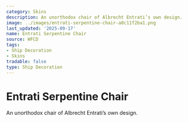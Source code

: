 ```yaml
---
category: Skins
description: An unorthodox chair of Albrecht Entrati’s own design.
image: ../images/entrati-serpentine-chair-a8c11f2ba1.png
last_updated: '2025-09-17'
name: Entrati Serpentine Chair
source: WFCD
tags:
- Ship Decoration
- Skins
tradable: false
type: Ship Decoration
---
```


# Entrati Serpentine Chair

An unorthodox chair of Albrecht Entrati’s own design.

